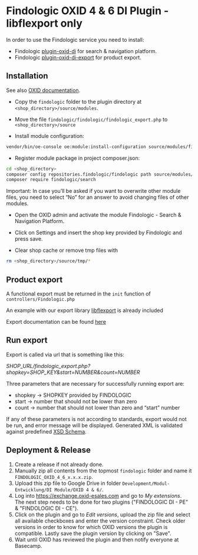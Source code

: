 # Findologic OXID 4 & 6 DI Plugin - libflexport only

In order to use the Findologic service you need to install:
* Findologic [plugin-oxid-di](https://github.com/findologic/plugin-oxid-di) for search & navigation platform.
* Findologic [plugin-oxid-di-export](https://github.com/findologic/plugin-oxid-di-export/) for product export.

## Installation

See also [OXID documentation](https://docs.oxid-esales.com/developer/en/6.2/development/modules_components_themes/module/installation_setup/installation.html).

* Copy the `findologic` folder to the plugin directory at `<shop_directory>/source/modules`.

* Move the file `findologic/findologic/findologic_export.php` to `<shop_directory>/source`

* Install module configuration: 
```bash
vendor/bin/oe-console oe:module:install-configuration source/modules/findologic/findologic
```

* Register module package in project composer.json:
```bash
cd <shop_directory>
composer config repositories.findologic/findologic path source/modules/findologic/findologic
composer require findologic/search
```
Important: In case you’ll be asked if you want to overwrite other module files, you need to select “No” for an answer to avoid changing files of other modules.

* Open the OXID admin and activate the module Findologic - Search & Navigation Platform.

* Click on Settings and insert the shop key provided by Findologic and press save.
  
* Clear shop cache or remove tmp files with 
```bash
rm <shop_directory>/source/tmp/*
```
  
## Product export

  A functional export must be returned in the `init` function of `controllers/Findologic.php`
  
  An example with our export library [libflexport](https://github.com/findologic/libflexport) is already included
  
  Export documentation can be found [here](https://docs.findologic.com/doku.php?id=xml_export_documentation:XML_format)
  
## Run export

  Export is called via url that is something like this:
  
  *SHOP_URL/findologic_export.php?shopkey=SHOP_KEY&start=NUMBER&count=NUMBER*
  
  Three parameters  that are necessary  for successfully running export are:
  * shopkey → SHOPKEY provided by FINDOLOGIC
  * start → number that should not be lower than zero
  * count → number that should not lower than zero and “start” number
  
  If any of these parameters is not according to standards, export would not be run, and error message will be displayed. Generated XML is validated against predefined [XSD Schema](https://github.com/findologic/xml-export/blob/master/src/main/resources/findologic.xsd).

## Deployment & Release

1. Create a release if not already done.
1. Manually zip all contents from the topmost `findologic` folder and name it
 `FINDOLOGIC_OXID_4_6_x.x.x.zip`.
1. Upload this zip file to Google Drive in folder `Development/Modul-Entwicklung/DI Module/OXID 4 & 6/`.
1. Log into https://exchange.oxid-esales.com and go to *My extensions*. The next
 step needs to be done for two plugins ("FINDOLOGIC DI - PE" & "FINDOLOGIC DI - CE").
1. Click on the plugin and go to *Edit versions*, upload the zip file and select all
 available checkboxes and enter the version constraint. Check older versions in order to
 know for which OXID versions the plugin is compatible. Lastly save the plugin version by clicking on "Save".
1. Wait until OXID has reviewed the plugin and then notify everyone at Basecamp.
